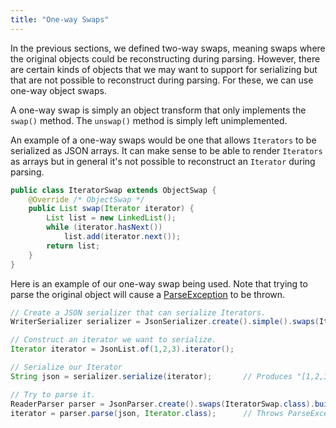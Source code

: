 ```yaml
---
title: "One-way Swaps"
---
```


In the previous sections, we defined two-way swaps, meaning swaps where the original objects could be reconstructing
during parsing.
However, there are certain kinds of objects that we may want to support for serializing but that are not possible to
reconstruct during parsing.
For these, we can use one-way object swaps.

A one-way swap is simply an object transform that only implements the `swap()` method.
The `unswap()` method is simply left unimplemented.

An example of a one-way swaps would be one that allows `Iterators` to be serialized as JSON arrays.
It can make sense to be able to render `Iterators` as arrays but in general it's not possible to reconstruct an
`Iterator` during parsing.

```java
public class IteratorSwap extends ObjectSwap {
    @Override /* ObjectSwap */
    public List swap(Iterator iterator) {
        List list = new LinkedList();
        while (iterator.hasNext())
            list.add(iterator.next());
        return list;
    }
}
```

Here is an example of our one-way swap being used.
Note that trying to parse the original object will cause a [ParseException]({{API_DOCS}}/org/apache/juneau/parser/ParseException.html) to be thrown.

```java
// Create a JSON serializer that can serialize Iterators.
WriterSerializer serializer = JsonSerializer.create().simple().swaps(IteratorSwap.class).build();

// Construct an iterator we want to serialize.
Iterator iterator = JsonList.of(1,2,3).iterator();

// Serialize our Iterator
String json = serializer.serialize(iterator);		// Produces "[1,2,3]"

// Try to parse it.
ReaderParser parser = JsonParser.create().swaps(IteratorSwap.class).build();
iterator = parser.parse(json, Iterator.class);		// Throws ParseException!!!
```